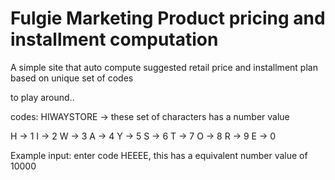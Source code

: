 # Fulgie Marketing Product pricing and installment computation
A simple site that auto compute suggested retail price and installment plan based on unique set of codes

to play around..

codes:
HIWAYSTORE -> these set of characters has a number value

H -> 1
I -> 2
W -> 3
A -> 4
Y -> 5
S -> 6
T -> 7
O -> 8
R -> 9
E -> 0

Example input: enter code HEEEE, this has a equivalent number value of 10000






